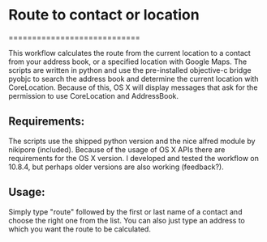 # Route to contact or location
============================
 
This workflow calculates the route from the current location to a contact from your address book, or a specified location with Google Maps. The scripts are written in python and use the pre-installed objective-c bridge pyobjc to search the address book and determine the current location with CoreLocation. Because of this, OS X will display messages that ask for the permission to use CoreLocation and AddressBook.
 
## Requirements:
The scripts use the shipped python version and the nice alfred module by nikipore (included). Because of the usage of OS X APIs there are requirements for the OS X version. I developed and tested the workflow on 10.8.4, but perhaps older versions are also working (feedback?).
 
## Usage:
Simply type "route" followed by the first or last name of a contact and choose the right one from the list. You can also just type an address to which you want the route to be calculated.

